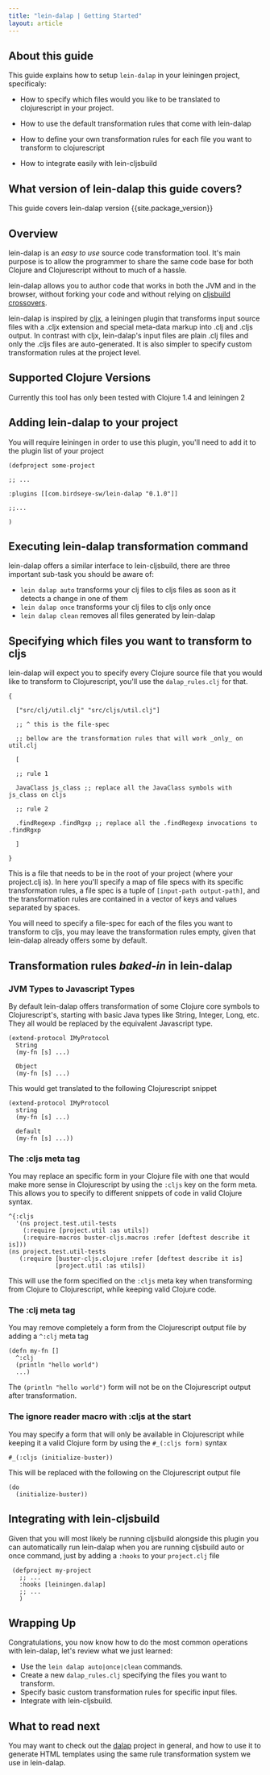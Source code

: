 ```yaml
---
title: "lein-dalap | Getting Started"
layout: article
---
```


## About this guide

This guide explains how to setup `lein-dalap` in your leiningen project,
specificaly:

* How to specify which files would you like to be translated to
  clojurescript in your project.

* How to use the default transformation rules that come with lein-dalap

* How to define your own transformation rules for each file you want to
  transform to clojurescript

* How to integrate easily with lein-cljsbuild

## What version of lein-dalap this guide covers?

This guide covers lein-dalap version {{site.package_version}}

## Overview

lein-dalap is an _easy to use_ source code transformation tool. It's
main purpose is to allow the programmer to share the same code base
for both Clojure and Clojurescript without to much of a hassle.

lein-dalap allows you to author code that works in both the JVM and in
the browser, without forking your code and without relying on
[cljsbuild crossovers][cljsbuild_crossovers].

lein-dalap is inspired by [cljx](https://github.com/lynaghk/cljx), a
leiningen plugin that transforms input source files with a .cljx
extension and special meta-data markup into .clj and .cljs output. In
contrast with cljx, lein-dalap's input files are plain .clj files and
only the .cljs files are auto-generated. It is also simpler to specify
custom transformation rules at the project level.

## Supported Clojure Versions

Currently this tool has only been tested with Clojure 1.4 and leiningen 2

## Adding lein-dalap to your project

You will require leiningen in order to use this plugin, you'll need
to add it to the plugin list of your project

    (defproject some-project

    ;; ...

    :plugins [[com.birdseye-sw/lein-dalap "0.1.0"]]

    ;;...

    )

## Executing lein-dalap transformation command

lein-dalap offers a similar interface to lein-cljsbuild, there are
three important sub-task you should be aware of:

* `lein dalap auto` transforms your clj files to cljs files as
   soon as it detects a change in one of them
* `lein dalap once`  transforms your clj files to cljs only once
* `lein dalap clean` removes all files generated by lein-dalap

## Specifying which files you want to transform to cljs

lein-dalap will expect you to specify every Clojure source file that
you would like to transform to Clojurescript, you'll use the
`dalap_rules.clj` for that.

    {

      ["src/clj/util.clj" "src/cljs/util.clj"]

      ;; ^ this is the file-spec

      ;; bellow are the transformation rules that will work _only_ on util.clj

      [

      ;; rule 1

      JavaClass js_class ;; replace all the JavaClass symbols with js_class on cljs

      ;; rule 2

      .findRegexp .findRgxp ;; replace all the .findRegexp invocations to .findRgxp

      ]

    }

This is a file that needs to be in the root of your project (where
your project.clj is). In here you'll specify a map of file specs with
its specific transformation rules, a file spec is a tuple of
`[input-path output-path]`, and the transformation rules are contained
in a vector of keys and values separated by spaces.

You will need to specify a file-spec for each of the files you want to
transform to cljs, you may leave the transformation rules empty, given
that lein-dalap already offers some by default.

## Transformation rules _baked-in_ in lein-dalap

### JVM Types to Javascript Types

By default lein-dalap offers transformation of some Clojure core
symbols to Clojurescript's, starting with basic Java types like
String, Integer, Long, etc. They all would be replaced by the
equivalent Javascript type.

    (extend-protocol IMyProtocol
      String
      (my-fn [s] ...)

      Object
      (my-fn [s] ...)

This would get translated to the following Clojurescript snippet

    (extend-protocol IMyProtocol
      string
      (my-fn [s] ...)

      default
      (my-fn [s] ...))

### The :cljs meta tag

You may replace an specific form in your Clojure file with one that
would make more sense in Clojurescript by using the `:cljs` key on the
form meta. This allows you to specify to different snippets of code in
valid Clojure syntax.

    ^{:cljs
      '(ns project.test.util-tests
        (:require [project.util :as utils])
        (:require-macros buster-cljs.macros :refer [deftest describe it is]))
    (ns project.test.util-tests
       (:require [buster-cljs.clojure :refer [deftest describe it is]
                 [project.util :as utils])

This will use the form specified on the `:cljs` meta key when transforming
from Clojure to Clojurescript, while keeping valid Clojure code.

### The :clj meta tag

You may remove completely a form from the Clojurescript output file by
adding a `^:clj` meta tag

    (defn my-fn []
      ^:clj
      (println "hello world")
      ...)

The `(println "hello world")` form will not be on the Clojurescript
output after transformation.

### The ignore reader macro with :cljs at the start

You may specify a form that will only be available in Clojurescript while
keeping it a valid Clojure form by using the `#_(:cljs form)` syntax

    #_(:cljs (initialize-buster))

This will be replaced with the following on the Clojurescript output file

    (do
      (initialize-buster))

## Integrating with lein-cljsbuild

Given that you will most likely be running cljsbuild alongside this plugin
you can automatically run lein-dalap when you are running cljsbuild auto or
once command, just by adding a `:hooks` to your `project.clj` file

     (defproject my-project
       ;; ...
       :hooks [leiningen.dalap]
       ;; ...
       )

## Wrapping Up

Congratulations, you now know how to do the most common operations
with lein-dalap, let's review what we just learned:

* Use the `lein dalap auto|once|clean` commands.
* Create a new `dalap_rules.clj` specifying the files you want to transform.
* Specify basic custom transformation rules for specific input files.
* Integrate with lein-cljsbuild.

## What to read next

You may want to check out the [dalap][dalap_url] project in general, and how to use
it to generate HTML templates using the same rule transformation system
we use in lein-dalap.

[cljsbuild_crossovers]: https://github.com/emezeske/lein-cljsbuild/blob/0.2.9/doc/CROSSOVERS.md
[dalap_url]: https://github.com/BirdseyeSoftware/dalap